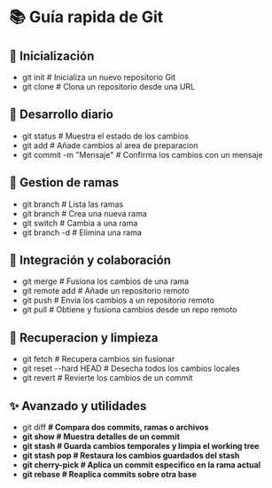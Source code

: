 # 📚 Guía rapida de Git

## 🚀 Inicialización
- git init                        # Inicializa un nuevo repositorio Git
- git clone <repo-url>            # Clona un repositorio desde una URL

## 🔄 Desarrollo diario
- git status                      # Muestra el estado de los cambios
- git add <archivo>               # Añade cambios al area de preparacion
- git commit -m "Mensaje"         # Confirma los cambios con un mensaje

## 🌿 Gestion de ramas
- git branch                      # Lista las ramas
- git branch <nombre-rama>        # Crea una nueva rama
- git switch <nombre-rama>        # Cambia a una rama
- git branch -d <nombre-rama>     # Elimina una rama

## 🤝 Integración y colaboración
- git merge <rama>                # Fusiona los cambios de una rama
- git remote add <nombre> <url>   # Añade un repositorio remoto
- git push <remoto> <rama>        # Envia los cambios a un repositorio remoto
- git pull <remoto> <rama>        # Obtiene y fusiona cambios desde un repo remoto

## 🧹 Recuperacion y limpieza
- git fetch                       # Recupera cambios sin fusionar
- git reset --hard HEAD           # Desecha todos los cambios locales
- git revert <hash-commit>        # Revierte los cambios de un commit

## ✨ Avanzado y utilidades
- git diff <a> <b>                # Compara dos commits, ramas o archivos
- git show <hash>                 # Muestra detalles de un commit
- git stash                       # Guarda cambios temporales y limpia el working tree
- git stash pop                   # Restaura los cambios guardados del stash
- git cherry-pick <hash>          # Aplica un commit especifico en la rama actual
- git rebase <base>               # Reaplica commits sobre otra base
